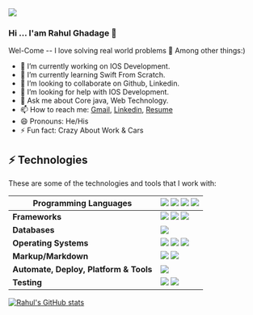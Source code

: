 
<img src="https://user-images.githubusercontent.com/88297996/174477998-3df9258f-424d-4114-8cd9-9f274130987a.gif">

### Hi ... I'am Rahul Ghadage 👋

 Wel-Come --
I love solving real world problems 🔭 Among other things:)

- 🔭 I’m currently working on IOS Development.
- 🌱 I’m currently learning Swift From Scratch.
- 👯 I’m looking to collaborate on Github, Linkedin.
- 🤔 I’m looking for help with IOS Development.
- 💬 Ask me about Core java, Web Technology.
- 📫 How to reach me: [Gmail](https://mail.google.com/mail/u/1/#inbox?compose=new), [Linkedin](https://www.linkedin.com/in/rahul-ghadage-0021/), [Resume](https://ghadagerahul.github.io/profile/)
- 😄 Pronouns: He/His
- ⚡ Fun fact: Crazy About Work & Cars




## ⚡ Technologies

These are some of the technologies and tools that I work with:

|Programming Languages|<img src="https://camo.githubusercontent.com/e17e119d8c9bb34ac9710be65d35d52a7e04cc260476760305525204df5f34b0/68747470733a2f2f696d672e736869656c64732e696f2f62616467652f2d4a6176612d3030373339363f7374796c653d666c61742d737175617265266c6f676f3d6a617661"> <img src="https://camo.githubusercontent.com/cf1a0ef083a2372d7f66b4691d5d25bfd8c098f42871e8da90edb1f32ed187c4/68747470733a2f2f696d672e736869656c64732e696f2f62616467652f2d4a6176615363726970742d626c61636b3f7374796c653d666c61742d737175617265266c6f676f3d6a617661736372697074"> <img src="https://camo.githubusercontent.com/d60afb008bc0bcde7ea8720637928cb02c0f9a6d795dad7382f688a17e7515de/68747470733a2f2f696d672e736869656c64732e696f2f62616467652f2d547970655363726970742d3030374143433f7374796c653d666c61742d737175617265266c6f676f3d74797065736372697074266c6f676f436f6c6f723d7768697465"> <img src="https://user-images.githubusercontent.com/88297996/173880032-67c52c3c-a344-48e2-bd3e-e6073c96f117.png"> |
|-|--|
| **Frameworks**   | <img src="https://user-images.githubusercontent.com/88297996/173880012-225b03d6-984b-4b6c-8c30-20b5e5e11659.png"> <img src="https://user-images.githubusercontent.com/88297996/173880040-3557024e-8f5f-40f2-a13d-61aed7d09abd.png"> <img src="https://user-images.githubusercontent.com/88297996/173880029-dc1cabd6-3a0e-4e74-86d5-cd19d7b7cfbc.png"> |
|**Databases**  | <img src="https://camo.githubusercontent.com/4eade77f6242a74645c408f1cc48b4c05f3c7c8a74d0bf15c2a1e259e4d357d9/68747470733a2f2f696d672e736869656c64732e696f2f62616467652f2d4d7953514c2d3434373941313f7374796c653d666c61742d737175617265266c6f676f3d6d7973716c266c6f676f436f6c6f723d7768697465">|
|**Operating Systems** |<img src="https://camo.githubusercontent.com/eaba5a5be03f099f179e05ec0b96003aa00af7eb9c94c2939b2b39e312e4e464/68747470733a2f2f696d672e736869656c64732e696f2f62616467652f4c696e75782d4643433632343f7374796c653d666c61742d737175617265266c6f676f3d6c696e7578266c6f676f436f6c6f723d626c61636b"> <img src="https://camo.githubusercontent.com/0d9c30ffa06c69fa4e0ce73cc202087415b20fff75d49368b438e1e7f8935896/68747470733a2f2f696d672e736869656c64732e696f2f62616467652f57696e646f77732d3030373844363f7374796c653d666c61742d737175617265266c6f676f3d77696e646f7773266c6f676f436f6c6f723d7768697465"> <img src="https://camo.githubusercontent.com/db510bd4e0ce0787ee9d2a13cc7b37b263c23f003653107c24e920c2328ae898/68747470733a2f2f696d672e736869656c64732e696f2f62616467652f6d61632532306f732d3030303030302e7376673f267374796c653d666c61742d737175617265266c6f676f3d6170706c65266c6f676f436f6c6f723d7768697465">|
|**Markup/Markdown**|<img src="https://camo.githubusercontent.com/0c3a16a22ae058cfe38a06dc9ea16404cf006409262f547c9ccfa3ec8b30f71e/68747470733a2f2f696d672e736869656c64732e696f2f62616467652f2d48544d4c352d4533344632363f7374796c653d666c61742d737175617265266c6f676f3d68746d6c35266c6f676f436f6c6f723d7768697465"> <img src="https://camo.githubusercontent.com/2435c2a64789b8a71c701a1a593b4a6e6869789bfb0626e515dc2a6b6dffa6c5/68747470733a2f2f696d672e736869656c64732e696f2f62616467652f2d435353332d3135373242363f7374796c653d666c61742d737175617265266c6f676f3d63737333">|
|**Automate, Deploy, Platform & Tools**|<img src="https://camo.githubusercontent.com/85dc47a56a4e73ae7b6e64b3b4416785497e74219ae179ae8faaaca10d5a78d9/68747470733a2f2f696d672e736869656c64732e696f2f62616467652f2d4769744875622d3138313731373f7374796c653d666c61742d737175617265266c6f676f3d676974687562">|
|**Testing**| <img src="https://user-images.githubusercontent.com/88297996/173880024-133d4a50-b6b1-4e19-8cd8-3e2029ca4f2c.png"> <img src="https://user-images.githubusercontent.com/88297996/173880020-4aac911d-8b46-4b6b-9e9a-69a5f597d1da.jpg">|


[![Rahul's GitHub stats](https://github-readme-stats.vercel.app/api?username=ghadagerahul)](https://github.com/ghadagerahul/github-readme-stats)

